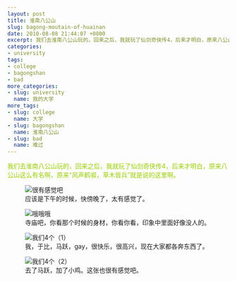 ```yaml
---
layout: post
title: 淮南八公山
slug: bagong-moutain-of-huainan
date: 2010-08-08 21:44:07 +0800
excerpt: 我们去淮南八公山玩的，回来之后，我就玩了仙剑奇侠传4，后来才明白，原来八公山这么有名啊，原来风声鹤唳，草木皆兵就是说的这里啊。
categories:
- university
tags:
- college
- bagongshan
- bad
more_categories:
- slug: university
  name: 我的大学
more_tags:
- slug: college
  name: 大学
- slug: bagongshan
  name: 淮南八公山
- slug: bad
  name: 难过
---
```


<span style="color: #99cc00;">我们去淮南八公山玩的，回来之后，我就玩了仙剑奇侠传4，后来才明白，原来八公山这么有名啊，原来“风声鹤唳，草木皆兵”就是说的这里啊。</span>

<figure>
	<img src="{{ site.path.uploads }}2010/08/08/bagong-moutain-of-huainan/feel.jpg" alt="很有感觉吧" />
	<figcaption>
		应该是下午的时候，快傍晚了，太有感觉了。
	</figcaption>
</figure>

<figure>
	<img src="{{ site.path.uploads }}2010/08/08/bagong-moutain-of-huainan/mimi.jpg" alt="哦哦哦" />
	<figcaption>
		寺庙吧，你看那个时候的身材，你看你看，印象中里面好像没人的。
	</figcaption>
</figure>

<figure>
	<img src="{{ site.path.uploads }}2010/08/08/bagong-moutain-of-huainan/we4.jpg" alt="我们4个（1）" />
	<figcaption>
		我，于比，马跃，gay，很快乐，很高兴，现在大家都各奔东西了。
	</figcaption>
</figure>

<figure>
	<img src="{{ site.path.uploads }}2010/08/08/bagong-moutain-of-huainan/wefuck.jpg" alt="我们4个（2）" />
	<figcaption>
		去了马跃，加了小鸡。这张也很有感觉吧。
	</figcaption>
</figure>


